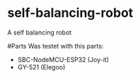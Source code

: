 # self-balancing-robot
A self balancing robot

#Parts
Was testet with this parts:
 - SBC-NodeMCU-ESP32 (Joy-it)
 - GY-521 (Elegoo)